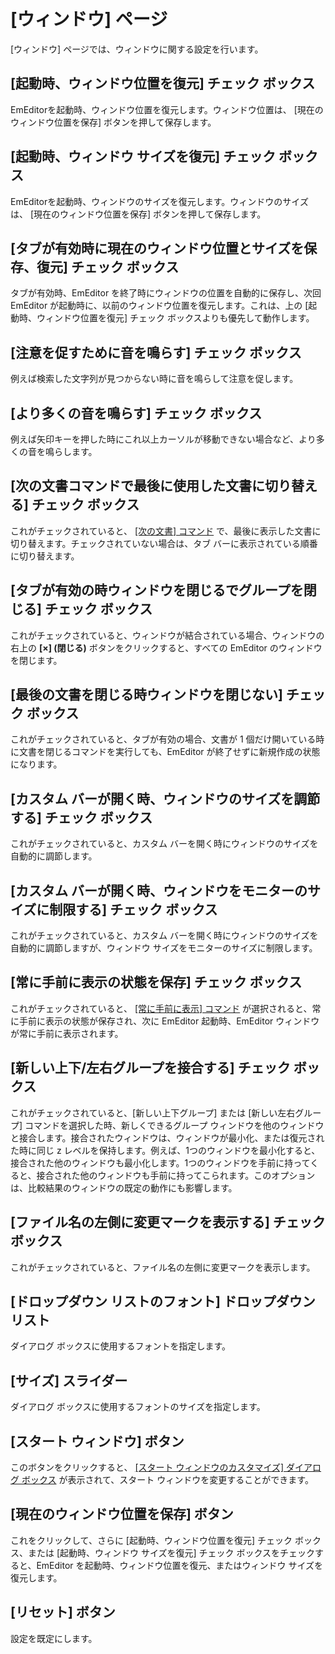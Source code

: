 # \[ウィンドウ\] ページ

\[ウィンドウ\] ページでは、ウィンドウに関する設定を行います。

## \[起動時、ウィンドウ位置を復元\] チェック ボックス

EmEditorを起動時、ウィンドウ位置を復元します。ウィンドウ位置は、 \[現在のウィンドウ位置を保存\]
ボタンを押して保存します。

## \[起動時、ウィンドウ サイズを復元\] チェック ボックス

EmEditorを起動時、ウィンドウのサイズを復元します。ウィンドウのサイズは、 \[現在のウィンドウ位置を保存\] ボタンを押して保存します。

## \[タブが有効時に現在のウィンドウ位置とサイズを保存、復元\] チェック ボックス

タブが有効時、EmEditor を終了時にウィンドウの位置を自動的に保存し、次回 EmEditor が起動時に、以前のウィンドウ位置を復元します。これは、上の \[起動時、ウィンドウ位置を復元\] チェック ボックスよりも優先して動作します。

## \[注意を促すために音を鳴らす\] チェック ボックス

例えば検索した文字列が見つからない時に音を鳴らして注意を促します。

## \[より多くの音を鳴らす\] チェック ボックス

例えば矢印キーを押した時にこれ以上カーソルが移動できない場合など、より多くの音を鳴らします。

## \[次の文書コマンドで最後に使用した文書に切り替える\] チェック ボックス

これがチェックされていると、 [\[次の文書\] コマンド](../../../cmd/window/next_window) で、最後に表示した文書に切り替えます。チェックされていない場合は、タブ バーに表示されている順番に切り替えます。

## \[タブが有効の時ウィンドウを閉じるでグループを閉じる\] チェック ボックス

これがチェックされていると、ウィンドウが結合されている場合、ウィンドウの右上の **\[×\] (閉じる)** ボタンをクリックすると、すべての EmEditor のウィンドウを閉じます。

## \[最後の文書を閉じる時ウィンドウを閉じない\] チェック ボックス

これがチェックされていると、タブが有効の場合、文書が 1 個だけ開いている時に文書を閉じるコマンドを実行しても、EmEditor
が終了せずに新規作成の状態になります。

## \[カスタム バーが開く時、ウィンドウのサイズを調節する\] チェック ボックス

これがチェックされていると、カスタム バーを開く時にウィンドウのサイズを自動的に調節します。

## \[カスタム バーが開く時、ウィンドウをモニターのサイズに制限する\] チェック ボックス

これがチェックされていると、カスタム バーを開く時にウィンドウのサイズを自動的に調節しますが、ウィンドウ サイズをモニターのサイズに制限します。

## \[常に手前に表示の状態を保存\] チェック ボックス

これがチェックされていると、 [\[常に手前に表示\] コマンド](../../../cmd/window/window_always_top) が選択されると、常に手前に表示の状態が保存され、次に EmEditor 起動時、EmEditor ウィンドウが常に手前に表示されます。

## \[新しい上下/左右グループを接合する\] チェック ボックス

これがチェックされていると、\[新しい上下グループ\] または \[新しい左右グループ\] コマンドを選択した時、新しくできるグループ ウィンドウを他のウィンドウと接合します。接合されたウィンドウは、ウィンドウが最小化、または復元された時に同じ z レベルを保持します。例えば、1つのウィンドウを最小化すると、接合された他のウィンドウも最小化します。1つのウィンドウを手前に持ってくると、接合された他のウィンドウも手前に持ってこられます。このオプションは、比較結果のウィンドウの既定の動作にも影響します。

## \[ファイル名の左側に変更マークを表示する\] チェック ボックス

これがチェックされていると、ファイル名の左側に変更マークを表示します。

## \[ドロップダウン リストのフォント\] ドロップダウン リスト

ダイアログ ボックスに使用するフォントを指定します。

## \[サイズ\] スライダー

ダイアログ ボックスに使用するフォントのサイズを指定します。

## \[スタート ウィンドウ\] ボタン

このボタンをクリックすると、 [\[スタート ウィンドウのカスタマイズ\] ダイアログ ボックス](../../customize_start/index) が表示されて、スタート ウィンドウを変更することができます。

## \[現在のウィンドウ位置を保存\] ボタン

これをクリックして、さらに \[起動時、ウィンドウ位置を復元\] チェック ボックス、または \[起動時、ウィンドウ サイズを復元\] チェック ボックスをチェックすると、EmEditor
を起動時、ウィンドウ位置を復元、またはウィンドウ サイズを復元します。

## \[リセット\] ボタン

設定を既定にします。

